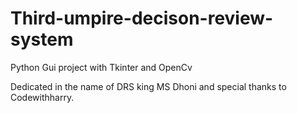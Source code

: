 # Third-umpire-decison-review-system
Python Gui project with Tkinter and OpenCv 

 
Dedicated in  the name of DRS king MS Dhoni and special thanks to Codewithharry.

